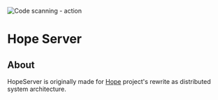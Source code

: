 ![Code scanning - action](https://github.com/ElhamAryanpur/HopeServer/workflows/Code%20scanning%20-%20action/badge.svg)

# Hope Server

## About

HopeServer is originally made for [Hope](https://github.com/ElhamAryanpur/Hope) project's rewrite as distributed system architecture.
